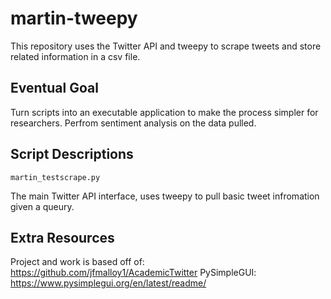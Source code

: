 # martin-tweepy
This repository uses the Twitter API and tweepy to scrape tweets and store related information in a csv file.

## Eventual Goal
Turn scripts into an executable application to make the process simpler for researchers.
Perfrom sentiment analysis on the data pulled.

## Script Descriptions

```
martin_testscrape.py
```
The main Twitter API interface, uses tweepy to pull basic tweet infromation given a queury.

## Extra Resources
Project and work is based off of: https://github.com/jfmalloy1/AcademicTwitter
PySimpleGUI: https://www.pysimplegui.org/en/latest/readme/
